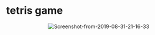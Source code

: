# tetris game

<p align="center">
<img src="https://i.ibb.co/JqVwfZj/Screenshot-from-2019-08-31-21-16-33.jpg" alt="Screenshot-from-2019-08-31-21-16-33" border="0">
</p>
